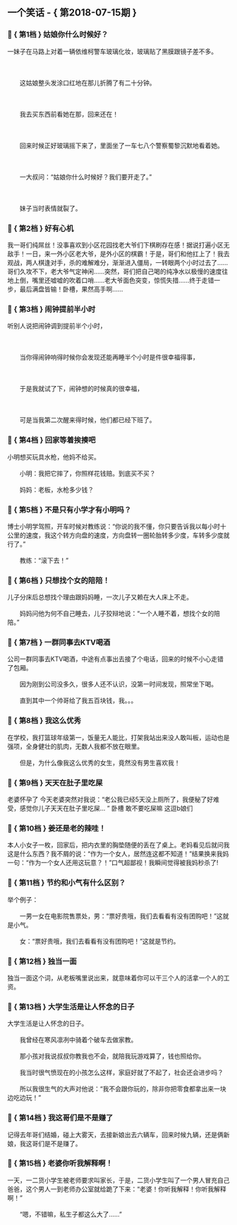 ## 一个笑话 - { 第2018-07-15期 }
</hr>

### :jack_o_lantern: { 第1档 } 姑娘你什么时候好？
一妹子在马路上对着一辆依维柯警车玻璃化妆，玻璃贴了黑膜跟镜子差不多。<br/><br/><br/><br/>　　这姑娘整头发涂口红地在那儿折腾了有二十分钟。<br/><br/><br/><br/>　　我去买东西前看她在那，回来还在！<br/><br/><br/><br/>　　回来时候正好玻璃摇下来了，里面坐了一车七八个警察蜀黎沉默地看着她。<br/><br/><br/><br/>　　一大叔问：“姑娘你什么时候好？我们要开走了。”<br/><br/><br/><br/>　　妹子当时表情就裂了。


### :jack_o_lantern: { 第2档 } 好有心机
我一哥们纯屌丝！没事喜欢到小区花园找老大爷们下棋刷存在感！据说打遍小区无敌手！一日，来一外小区老大爷，是外小区的棋霸！于是，哥们和他扛上了！我去观战，两人棋逢对手，杀的难解难分，渐渐进入僵局，一转眼两个小时过去了……哥们久攻不下，老大爷气定神闲……突然，哥们把自己喝的纯净水以极慢的速度往地上倒，嘴里还嘘嘘的吹着口哨……老大爷面色突变，惊慌失措……终于走错一步，最后满盘皆输！卧槽，果然高手啊……


### :jack_o_lantern: { 第3档 } 闹钟提前半小时
听别人说把闹钟调到提前半个小时，<br/><br/><br/><br/>　　当你得闹钟响得时候你会发现还能再睡半个小时是件很幸福得事，<br/><br/><br/><br/>　　于是我就试了下，闹钟想的时候真的很幸福，<br/><br/><br/><br/>　　可是当我第二次醒来得时候，他们都已经下班了。


### :jack_o_lantern: { 第4档 } 回家等着挨揍吧
小明想买玩具水枪，他妈不给买。<br/><br/>　　小明：我把它摔了，你照样花钱赔。到底买不买？<br/><br/>　　妈妈：老板，水枪多少钱？


### :jack_o_lantern: { 第5档 } 不是只有小学才有小明吗？
博士小明学驾照，开车时候对教练说：“你说的我不懂，你只要告诉我以每小时十公里的速度，我这个转方向盘的速度，方向盘转一圈轮胎转多少度，车转多少度就行了。”<br/><br/>　　教练：“滚下去！”


### :jack_o_lantern: { 第6档 } 只想找个女的陪陪！
儿子分床后总想找个理由跟妈妈睡，一次儿子又赖在大人床上不走。<br/><br/>　　妈妈问他为何不自己睡去，儿子狡辩地说：“一个人睡不着，想找个女的陪陪。”


### :jack_o_lantern: { 第7档 } 一群同事去KTV喝酒
公司一群同事去KTV喝酒，中途有点事出去接了个电话，回来的时候不小心走错了包厢。<br/><br/>　　因为刚到公司没多久，很多人还不认识，没第一时间发现，照常坐下喝。<br/><br/>　　直到其中一个帅哥给了我五百块钱，我。。。


### :jack_o_lantern: { 第8档 } 我这么优秀
在学校，我打篮球年级第一，饭量无人能比，打架我站出来没人敢叫板，运动也是强项，全身健壮的肌肉，无数人我都不放在眼里。<br/><br/>　　但是，为什么像我这么优秀的女生，竟然没有男生喜欢我！


### :jack_o_lantern: { 第9档 } 天天在肚子里吃屎
老婆怀孕了 今天老婆突然对我说：“老公我已经5天没上厕所了，我便秘了好难受，感觉你儿子天天在肚子里吃屎… ” 卧槽 敢不要吃屎嘛 这逗b娘们


### :jack_o_lantern: { 第10档 } 姜还是老的辣哇！
本人小女子一枚，回家后，把内衣里的胸垫随便的丢在了桌上。老妈看见后就问我这是什么东西？我不屑的说：“作为一个女人，居然连这都不知道！”结果换来我妈一句：“作为一个女人还用这玩意？！”口气超鄙视！我瞬间觉得被我妈秒杀了!


### :jack_o_lantern: { 第11档 } 节约和小气有什么区别？
举个例子：<br/><br/>　　一男一女在电影院售票处，男：“票好贵哦，我们去看看有没有团购吧！”这就是小气。<br/><br/>　　女：“票好贵哦，我们去看看有没有团购吧！”这就是节约。


### :jack_o_lantern: { 第12档 } 独当一面
独当一面这个词，从老板嘴里说出来，就意味着你可以干三个人的活拿一个人的工资。


### :jack_o_lantern: { 第13档 } 大学生活是让人怀念的日子
大学生活是让人怀念的日子。<br/><br/>　　我曾经在寒风凛冽中骑着个破车去做家教。<br/><br/>　　那小孩对我说叔叔你教我也不会，就陪我玩游戏算了，钱也照给你。<br/><br/>　　我当时很气愤现在的小孩怎么这样，家庭好就了不起了，社会还会进步吗？<br/><br/>　　所以我很生气的大声对他说：“我不会跟你玩的，除非你把零食都拿出来一块边吃边玩！”


### :jack_o_lantern: { 第14档 } 我这哥们是不是赚了
记得去年哥们结婚，碰上大雾天，去接新娘出去六辆车，回来时候九辆，还是俩新娘，我这哥们是不是赚了。


### :jack_o_lantern: { 第15档 } 老婆你听我解释啊！
一天，一二货小学生被老师要求叫家长，于是，二货小学生叫了一个男人冒充自己爸爸，这个男人一到老师办公室就给跪了下来：“老婆！你听我解释！你听我解释啊！”<br/><br/>　　“嗯，不错嘛，私生子都这么大了……”

